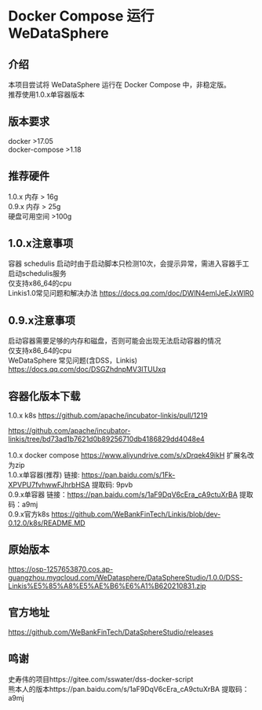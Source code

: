 # Docker Compose 运行 WeDataSphere
## 介绍
本项目尝试将 WeDataSphere 运行在 Docker Compose 中，非稳定版。  
推荐使用1.0.x单容器版本  

## 版本要求
docker >17.05  
docker-compose >1.18  
## 推荐硬件
1.0.x 内存 > 16g  
0.9.x 内存 > 25g  
硬盘可用空间 >100g  

## 1.0.x注意事项
容器 schedulis 启动时由于启动脚本只检测10次，会提示异常，需进入容器手工启动schedulis服务  
仅支持x86_64的cpu  
Linkis1.0常见问题和解决办法  https://docs.qq.com/doc/DWlN4emlJeEJxWlR0  

## 0.9.x注意事项
启动容器需要足够的内存和磁盘，否则可能会出现无法启动容器的情况   
仅支持x86_64的cpu  
WeDataSphere 常见问题(含DSS，Linkis) https://docs.qq.com/doc/DSGZhdnpMV3lTUUxq  

## 容器化版本下载
1.0.x k8s https://github.com/apache/incubator-linkis/pull/1219

https://github.com/apache/incubator-linkis/tree/bd73ad1b7621d0b89256710db4186829dd4048e4

1.0.x docker compose https://www.aliyundrive.com/s/xDrqek49ikH 扩展名改为zip  
1.0.x单容器(推荐) 链接: https://pan.baidu.com/s/1Fk-XPVPU7fvhwwFJhrbHSA 提取码: 9pvb  
0.9.x单容器 链接：https://pan.baidu.com/s/1aF9DqV6cEra_cA9ctuXrBA 提取码：a9mj    
0.9.x官方k8s https://github.com/WeBankFinTech/Linkis/blob/dev-0.12.0/k8s/README.MD   

## 原始版本  
https://osp-1257653870.cos.ap-guangzhou.myqcloud.com/WeDatasphere/DataSphereStudio/1.0.0/DSS-Linkis%E5%85%A8%E5%AE%B6%E6%A1%B620210831.zip  

## 官方地址
https://github.com/WeBankFinTech/DataSphereStudio/releases  

## 鸣谢
史寿伟的项目https://gitee.com/sswater/dss-docker-script  
熊本人的版本https://pan.baidu.com/s/1aF9DqV6cEra_cA9ctuXrBA 提取码：a9mj 